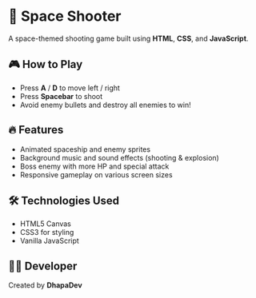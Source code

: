 # 🚀 Space Shooter

A space-themed shooting game built using **HTML**, **CSS**, and **JavaScript**.

## 🎮 How to Play
- Press **A** / **D** to move left / right
- Press **Spacebar** to shoot
- Avoid enemy bullets and destroy all enemies to win!

## 🔥 Features
- Animated spaceship and enemy sprites
- Background music and sound effects (shooting & explosion)
- Boss enemy with more HP and special attack
- Responsive gameplay on various screen sizes

## 🛠️ Technologies Used
- HTML5 Canvas
- CSS3 for styling
- Vanilla JavaScript

## 👨‍💻 Developer
Created by **DhapaDev**
